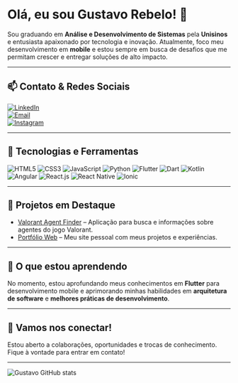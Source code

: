 # Olá, eu sou Gustavo Rebelo! 👋

Sou graduando em **Análise e Desenvolvimento de Sistemas** pela **Unisinos** e entusiasta apaixonado por tecnologia e inovação. Atualmente, foco meu desenvolvimento em **mobile** e estou sempre em busca de desafios que me permitam crescer e entregar soluções de alto impacto.

---

## 📫 Contato & Redes Sociais

[![LinkedIn](https://img.shields.io/badge/LinkedIn-0077B5?style=for-the-badge&logo=linkedin&logoColor=white)](https://www.linkedin.com/in/gustavo-mendes-rebelo-479108179/)  
[![Email](https://img.shields.io/badge/Email-D14836?style=for-the-badge&logo=gmail&logoColor=white)](mailto:seu_email@gmail.com)  
[![Instagram](https://img.shields.io/badge/Instagram-E4405F?style=for-the-badge&logo=instagram&logoColor=white)](https://www.instagram.com/gustavorebelo_?igsh=b29rM2lrZjhjMGtm&utm_source=qr)

---

## 🚀 Tecnologias e Ferramentas

<div>
  <img src="https://img.shields.io/badge/HTML5-E34F26?style=for-the-badge&logo=html5&logoColor=white" alt="HTML5" />
  <img src="https://img.shields.io/badge/CSS3-1572B6?style=for-the-badge&logo=css3&logoColor=white" alt="CSS3" />
  <img src="https://img.shields.io/badge/JavaScript-F7DF1E?style=for-the-badge&logo=javascript&logoColor=black" alt="JavaScript" />
  <img src="https://img.shields.io/badge/Python-3776AB?style=for-the-badge&logo=python&logoColor=white" alt="Python" />
  <img src="https://img.shields.io/badge/Flutter-02569B?style=for-the-badge&logo=flutter&logoColor=white" alt="Flutter" />
  <img src="https://img.shields.io/badge/Dart-00BFFF?style=for-the-badge&logo=dart&logoColor=white" alt="Dart" />
  <img src="https://img.shields.io/badge/Kotlin-0095D5?style=for-the-badge&logo=kotlin&logoColor=white" alt="Kotlin" />
  <img src="https://img.shields.io/badge/Angular-DD0031?style=for-the-badge&logo=angular&logoColor=white" alt="Angular" />
  <img src="https://img.shields.io/badge/React.js-20232A?style=for-the-badge&logo=react&logoColor=61DAFB" alt="React.js" />
  <img src="https://img.shields.io/badge/React_Native-20232A?style=for-the-badge&logo=react&logoColor=61DAFB" alt="React Native" />
  <img src="https://img.shields.io/badge/Ionic-3880FF?style=for-the-badge&logo=ionic&logoColor=white" alt="Ionic" />
</div>

---

## 📂 Projetos em Destaque

- [Valorant Agent Finder](https://github.com/gustavo-rebelo/Valorant) – Aplicação para busca e informações sobre agentes do jogo Valorant.
- [Portfólio Web](https://github.com/gustavo-rebelo/Portifolio-Gustavo) – Meu site pessoal com meus projetos e experiências.

---

## 🎯 O que estou aprendendo

No momento, estou aprofundando meus conhecimentos em **Flutter** para desenvolvimento mobile e aprimorando minhas habilidades em **arquitetura de software** e **melhores práticas de desenvolvimento**.

---

## 🤝 Vamos nos conectar!

Estou aberto a colaborações, oportunidades e trocas de conhecimento. Fique à vontade para entrar em contato!

---

![Gustavo GitHub stats](https://github-readme-stats.vercel.app/api?username=gustavo-rebelo&show_icons=true&theme=dracula)
